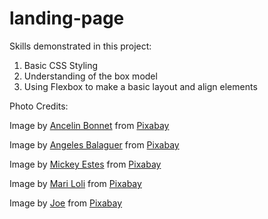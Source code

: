 # landing-page

Skills demonstrated in this project:
1. Basic CSS Styling
2. Understanding of the box model
3. Using Flexbox to make a basic layout and align elements

Photo Credits:

Image by <a href="https://pixabay.com/users/ancelin-1987740/?utm_source=link-attribution&utm_medium=referral&utm_campaign=image&utm_content=1218129">Ancelin Bonnet</a> from <a href="https://pixabay.com//?utm_source=link-attribution&utm_medium=referral&utm_campaign=image&utm_content=1218129">Pixabay</a>

Image by <a href="https://pixabay.com/users/angeleses-4701261/?utm_source=link-attribution&utm_medium=referral&utm_campaign=image&utm_content=2709025">Angeles Balaguer</a> from <a href="https://pixabay.com//?utm_source=link-attribution&utm_medium=referral&utm_campaign=image&utm_content=2709025">Pixabay</a>

Image by <a href="https://pixabay.com/users/thesoarnet-878669/?utm_source=link-attribution&utm_medium=referral&utm_campaign=image&utm_content=1232416">Mickey Estes</a> from <a href="https://pixabay.com//?utm_source=link-attribution&utm_medium=referral&utm_campaign=image&utm_content=1232416">Pixabay</a>

Image by <a href="https://pixabay.com/users/mlaranda-1375673/?utm_source=link-attribution&utm_medium=referral&utm_campaign=image&utm_content=2569202">Mari Loli</a> from <a href="https://pixabay.com//?utm_source=link-attribution&utm_medium=referral&utm_campaign=image&utm_content=2569202">Pixabay</a>

Image by <a href="https://pixabay.com/users/jplenio-7645255/?utm_source=link-attribution&utm_medium=referral&utm_campaign=image&utm_content=3082832">Joe</a> from <a href="https://pixabay.com//?utm_source=link-attribution&utm_medium=referral&utm_campaign=image&utm_content=3082832">Pixabay</a>
